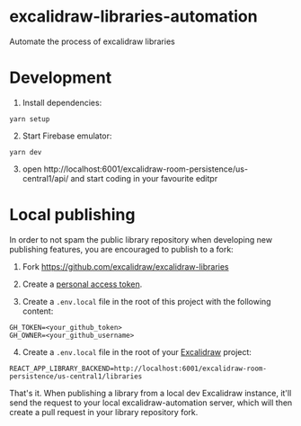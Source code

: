 # excalidraw-libraries-automation

Automate the process of excalidraw libraries

# Development

1. Install dependencies:

  ```
  yarn setup
  ```

2. Start Firebase emulator:

  ```
  yarn dev
  ```
3. open http://localhost:6001/excalidraw-room-persistence/us-central1/api/ and start coding in your favourite editpr

# Local publishing

In order to not spam the public library repository when developing new publishing features, you are encouraged to publish to a fork:

1. Fork https://github.com/excalidraw/excalidraw-libraries

2. Create a [personal access token](https://docs.github.com/en/authentication/keeping-your-account-and-data-secure/creating-a-personal-access-token).

3. Create a `.env.local` file in the root of this project with the following content:

  ```
  GH_TOKEN=<your_github_token>
  GH_OWNER=<your_github_username>
  ```

4. Create a `.env.local` file in the root of your [Excalidraw](https://github.com/excalidraw/excalidraw) project:

  ```
  REACT_APP_LIBRARY_BACKEND=http://localhost:6001/excalidraw-room-persistence/us-central1/libraries
  ```

That's it. When publishing a library from a local dev Excalidraw instance, it'll send the request to your local excalidraw-automation server, which will then create a pull request in your library repository fork.
